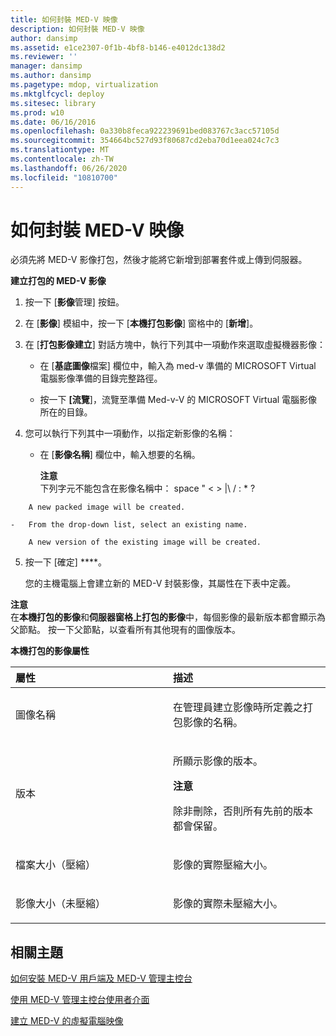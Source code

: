 ```yaml
---
title: 如何封裝 MED-V 映像
description: 如何封裝 MED-V 映像
author: dansimp
ms.assetid: e1ce2307-0f1b-4bf8-b146-e4012dc138d2
ms.reviewer: ''
manager: dansimp
ms.author: dansimp
ms.pagetype: mdop, virtualization
ms.mktglfcycl: deploy
ms.sitesec: library
ms.prod: w10
ms.date: 06/16/2016
ms.openlocfilehash: 0a330b8feca922239691bed083767c3acc57105d
ms.sourcegitcommit: 354664bc527d93f80687cd2eba70d1eea024c7c3
ms.translationtype: MT
ms.contentlocale: zh-TW
ms.lasthandoff: 06/26/2020
ms.locfileid: "10810700"
---
```

# 如何封裝 MED-V 映像


必須先將 MED-V 影像打包，然後才能將它新增到部署套件或上傳到伺服器。

**建立打包的 MED-V 影像**

1.  按一下 [**影像**管理] 按鈕。

2.  在 [**影像**] 模組中，按一下 [**本機打包影像**] 窗格中的 [**新增**]。

3.  在 [**打包影像建立**] 對話方塊中，執行下列其中一項動作來選取虛擬機器影像：

    -   在 [**基底圖像**檔案] 欄位中，輸入為 med-v 準備的 MICROSOFT Virtual 電腦影像準備的目錄完整路徑。

    -   按一下 **[流覽**]，流覽至準備 Med-v-V 的 MICROSOFT Virtual 電腦影像所在的目錄。

4.  您可以執行下列其中一項動作，以指定新影像的名稱：

    -   在 [**影像名稱**] 欄位中，輸入想要的名稱。

        **注意**  
        下列字元不能包含在影像名稱中： space " &lt; &gt; |\\ / : \* ?



~~~
    A new packed image will be created.

-   From the drop-down list, select an existing name.

    A new version of the existing image will be created.
~~~

5. 按一下 \[確定\] ****。

   您的主機電腦上會建立新的 MED-V 封裝影像，其屬性在下表中定義。

**注意**  
在**本機打包的影像**和**伺服器窗格上打包的影像**中，每個影像的最新版本都會顯示為父節點。 按一下父節點，以查看所有其他現有的圖像版本。



**本機打包的影像屬性**

<table>
<colgroup>
<col width="50%" />
<col width="50%" />
</colgroup>
<thead>
<tr class="header">
<th align="left">屬性</th>
<th align="left">描述</th>
</tr>
</thead>
<tbody>
<tr class="odd">
<td align="left"><p>圖像名稱</p></td>
<td align="left"><p>在管理員建立影像時所定義之打包影像的名稱。</p></td>
</tr>
<tr class="even">
<td align="left"><p>版本</p></td>
<td align="left"><p>所顯示影像的版本。</p>
<div class="alert">
<strong>注意</strong><br/><p>除非刪除，否則所有先前的版本都會保留。</p>
</div>
<div>

</div></td>
</tr>
<tr class="odd">
<td align="left"><p>檔案大小（壓縮）</p></td>
<td align="left"><p>影像的實際壓縮大小。</p></td>
</tr>
<tr class="even">
<td align="left"><p>影像大小（未壓縮）</p></td>
<td align="left"><p>影像的實際未壓縮大小。</p></td>
</tr>
</tbody>
</table>



## 相關主題


[如何安裝 MED-V 用戶端及 MED-V 管理主控台](how-to-install-med-v-client-and-med-v-management-console.md)

[使用 MED-V 管理主控台使用者介面](using-the-med-v-management-console-user-interface.md)

[建立 MED-V 的虛擬電腦映像](creating-a-virtual-pc-image-for-med-v.md)









